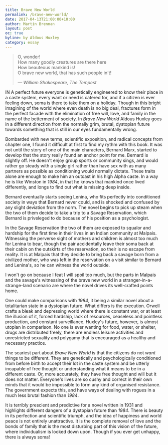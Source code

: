 ```yaml
---
title: Brave New World
permalink: /brave-new-world/
date: 2017-04-13T21:00:00+10:00
author: Martin Brennan
layout: post
oc: true
byline: by Aldous Huxley
category: essay
---
```


<blockquote class="hero"><p>O, wonder!<br/>How many goodly creatures are there here<br/>How beauteous mankind is!<br/>O brave new world, that has such people in't!</p><cite>— William Shakespeare, The Tempest</cite></blockquote>

<span class="first-letter">I</span>N A perfect future everyone is genetically engineered to know their place in a caste system, every want or need is catered for, and if a citizen is ever feeling down, soma is there to take them on a holiday. Though in this bright imagining of the world where even death is no big deal, fractures form in the perfect facade with the elimination of free will, love, and family in the name of the betterment of society. In _Brave New World_ Aldous Huxley goes in a different direction from the normally grim, brutal, dystopian future towards something that is still in our eyes fundamentally wrong.
<!--more-->

Bombarded with new terms, scientific exposition, and radical concepts from chapter one, I found it difficult at first to find my rythm with this book. It was not until the story of one of the main characters, Bernard Marx, started to develop that the story really found an anchor point for me. Bernard is slightly off. He doesn't enjoy group sports or community sings, and would rather go steady with a single girl rather than have sex with as many partners as possible as conditioning would normally dictate. These traits alone are enough to make him an outcast in his high Alpha caste. In a way he is like Winston in _1984_, in that he knows that mankind once lived differently, and longs to find out what is missing deep inside.

Bernard eventually starts seeing Lenina, who fits perfectly into conditioned society in ways that Bernard never could, and is shocked and confused by any slight deviation from the norm. The novel begins to pick up steam when the two of them decide to take a trip to a Savage Reservation, which Bernard is priveleged to do because of his position as a psychologist.

In the Savage Reservation the two of them are exposed to squalor and hardship for the first time in their lives in an Indian community at Malpais. Witnessing the perverse sight of mothers and children is almost too much for Lenina to bear, though the pair accidentally leave their soma back at their cabin on the outskirts of the reservation, so their is no escape from reality. It is at Malpais that they decide to bring back a savage born from a civilized mother, who was left in the reservation on a visit similar to Bernard and Lenina's, so he can witness the world outside.

I won't go on because I feat I will spoil too much, but the parts in Malpais and the savage's witnessing of the brave new world in a stranger-in-a-strange-land scenario are where the novel drives its well-crafted points home.

One could make comparisons with _1984_, it being a similar novel about a totalitarian state in a dystopian future. What differs is the execution. Orwell crafts a bleak and depressing world where there is constant war, or at least the illusion of it, forced hardship, lack of resources, ceaseless and pointless production, and constant surveillance. Huxley's future, however, is almost utopian in comparison. No one is ever wanting for food, water, or shelter, drugs are distributed freely, there are endless leisure activities and unrestricted sexuality and polygamy that is encouraged as a healthy and necessary practice.

The scariest part about _Brave New World_ is that the citizens do not _want_ things to be different. They are genetically and psychologically conditioned from before birth to accept their lot in the caste system and be utterly incapable of free thought or understanding what it means to be in a different caste. Or, more accurately, they have free thought and will but it does not matter. Everyone's lives are so cushy and correct in their own minds that it would be impossible to form any kind of organised resistance. The government expects this, and have ways of dealing with rogues in a much less brutal fashion than _1984_.

It is terribly prescient and predictive for a novel written in 1931 and highlights different dangers of a dystopian future than _1984_. There is beauty in its perfection and scientific triumph, and the idea of happiness and world peace is not entirely unattractive. It is the complete removal of love and the bonds of family that is the most disturbing part of this vision of the future, where individualism is looked down upon. Though if you ever get unhappy, there is always soma!